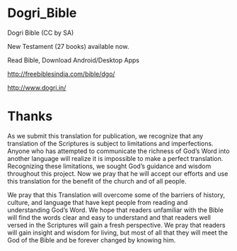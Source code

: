 # Dogri_Bible
Dogri Bible (CC by SA)

New Testament (27 books) available now.

Read Bible, Download Android/Desktop Apps

http://freebiblesindia.com/bible/dgo/

http://www.dogri.in/

Thanks
=======

As we submit this translation for publication, we recognize that any translation of the Scriptures is subject to limitations and imperfections. 
Anyone who has attempted to communicate the richness of God’s Word into another language will realize it is impossible to make a perfect translation. 
Recognizing these limitations, we sought God’s guidance and wisdom throughout this project. 
Now we pray that he will accept our efforts and use this translation for the benefit of the church and of all people.

We pray that this Translation will overcome some of the barriers of history, culture, and language that have kept people from reading and understanding God’s Word. 
We hope that readers unfamiliar with the Bible will find the words clear and easy to understand and that readers well versed in the Scriptures will gain a fresh perspective.
We pray that readers will gain insight and wisdom for living, but most of all that they will meet the God of the Bible and be forever changed by knowing him.